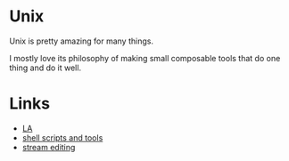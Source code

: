 # Unix
Unix is pretty amazing for many things.

I mostly love its philosophy of making small composable tools that do one thing and do it well.

# Links
- [LA](https://learn-anything.xyz/operating-systems/unix)
- [shell scripts and tools](https://yoshuawuyts.gitbooks.io/knowledge/content/unix/unix.html)
- [stream editing](https://yoshuawuyts.gitbooks.io/knowledge/content/unix/streams.html)